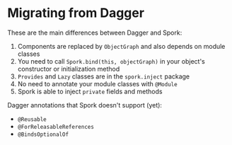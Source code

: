 # Migrating from Dagger

These are the main differences between Dagger and Spork:

1. Components are replaced by `ObjectGraph` and also depends on module classes
2. You need to call `Spork.bind(this, objectGraph)` in your object's constructor or initialization method
3. `Provides` and `Lazy` classes are in the `spork.inject` package
4. No need to annotate your module classes with `@Module`
5. Spork is able to inject `private` fields and methods

Dagger annotations that Spork doesn't support (yet):

- `@Reusable`
- `@ForReleasableReferences`
- `@BindsOptionalOf`